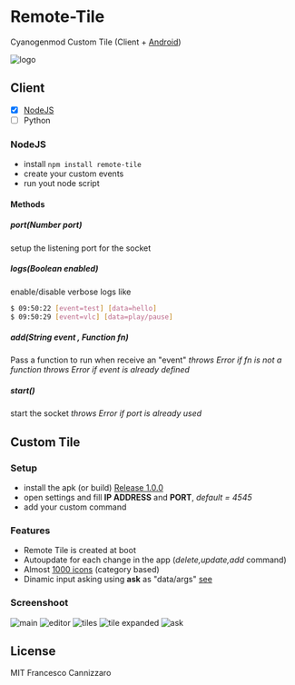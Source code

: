 # Remote-Tile
Cyanogenmod Custom Tile (Client + [Android](#custom-tile))

![logo](https://github.com/FrancisCan/Remote-Tile/blob/master/android/app/src/main/res/drawable-hdpi/ic_launcher.png)

## Client
- [x] [NodeJS](#nodejs)
- [ ] Python

### NodeJS

- install ```npm install remote-tile```
- create your custom events
- run yout node script

#### Methods

##### port(Number port)
setup the listening port for the socket

##### logs(Boolean enabled)
enable/disable verbose logs like
```sh
$ 09:50:22 [event=test] [data=hello]
$ 09:50:29 [event=vlc] [data=play/pause]
```
##### add(String event , Function fn)
Pass a function to run when receive an "event"
*throws Error if fn is not a function*
*throws Error if event is already defined*

##### start()
start the socket
*throws Error if port is already used*

## Custom Tile

### Setup
- install the apk (or build) [Release 1.0.0]()
- open settings and fill **IP ADDRESS** and **PORT**, *default = 4545*
- add your custom command

### Features
- Remote Tile is created at boot
- Autoupdate for each change in the app (*delete,update,add* command)
- Almost [1000 icons](https://design.google.com/icons/) (category based)
- Dinamic input asking using **ask** as "data/args" [see](#ask)

### Screenshoot
![main](https://github.com/FrancisCan/Remote-Tile/blob/master/android/screenshoot/main.png|400)
![editor](https://github.com/FrancisCan/Remote-Tile/blob/master/android/screenshoot/editor.png|400)
![tiles](https://github.com/FrancisCan/Remote-Tile/blob/master/android/screenshoot/tiles.png|400)
![tile expanded](https://github.com/FrancisCan/Remote-Tile/blob/master/android/screenshoot/tile_expanded.png|400)
![ask](https://github.com/FrancisCan/Remote-Tile/blob/master/android/screenshoot/ask.png|400)

## License
MIT Francesco Cannizzaro
